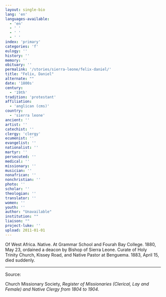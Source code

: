 ```yaml
---
layout: single-bio
lang: 'en'
languages-available:
  - 'en'
  - ' '
  - ' '
  - ' '
index: 'primary'
categories: 'f'
eulogy: ''
history: ''
memory: ''
obituary: ''
permalink: '/stories/sierra-leone/felix-daniel/'
title: "Felix, Daniel"
alternate: ""
date: '1800s'
century:
  - '19th'
tradition: 'protestant'
affiliation:
  - 'anglican (cms)'
country:
  - 'sierra leone'
ancient: ''
artist: ''
catechist: ''
clergy: 'clergy'
ecumenist: ''
evangelist: ''
nationalist: ''
martyr: ''
persecuted: ''
medical: ''
missionary: ''
musician: ''
nonafrican: ''
nonchristian: ''
photo: ''
scholar: ''
theologian: ''
translator: ''
women: ''
youth: ''
author: "Unavailable"
institution: ""
liaison: ""
project-luke: ''
upload: 2011-01-01
---
```




Of West Africa.  Native.  At Grammar School and Fourah Bay College.  1880, May 23, ordained a deacon by Bishop of Sierra Leone.  Curate of Holy Trinity Church, Kissey Road, and Native Pastor at Benguema.  1883, April 15, died suddenly.

---

Source:

Church Missionary Society, *Register of Missionaries (Clerical, Lay and Female) and Native Clergy from 1804 to 1904*.
